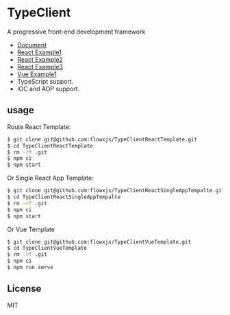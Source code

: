 # TypeClient

A progressive front-end development framework

- [Document](https://flowxjs.github.io/TypeClient)
- [React Example1](https://codesandbox.io/s/github/flowxjs/TypeClientReactTemplate)
- [React Example2](https://codesandbox.io/s/github/flowxjs/TypeClientReactSingleAppTempalte)
- [React Example3](https://codesandbox.io/s/github/flowxjs/TypeClient-Demo-Editor)
- [Vue Example1](https://github.com/flowxjs/TypeClientVueTemplate)
- TypeScript support.
- iOC and AOP support.

## usage

Route React Template:

```bash
$ git clone git@github.com:flowxjs/TypeClientReactTemplate.git
$ cd TypeClientReactTemplate
$ rm -rf .git
$ npm ci
$ npm start
```

Or Single React App Template:

```bash
$ git clone git@github.com:flowxjs/TypeClientReactSingleAppTempalte.git
$ cd TypeClientReactSingleAppTempalte
$ rm -rf .git
$ npm ci
$ npm start
```

Or Vue Template

```bash
$ git clone git@github.com:flowxjs/TypeClientVueTemplate.git
$ cd TypeClientVueTemplate
$ rm -rf .git
$ npm ci
$ npm run serve
```


## License

MIT